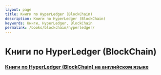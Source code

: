 ```yaml
---
layout: page
title: Книги по HyperLedger (BlockChain)
description: Книги по HyperLedger (BlockChain)
keywords: Книги, HyperLedger, BlockChain
permalink: /books/blockchain/hyperledger/
---
```


# Книги по HyperLedger (BlockChain)

### [Книги по HyperLedger (BlockChain) на английском языке](/books/blockchain/hyperledger/en/)
